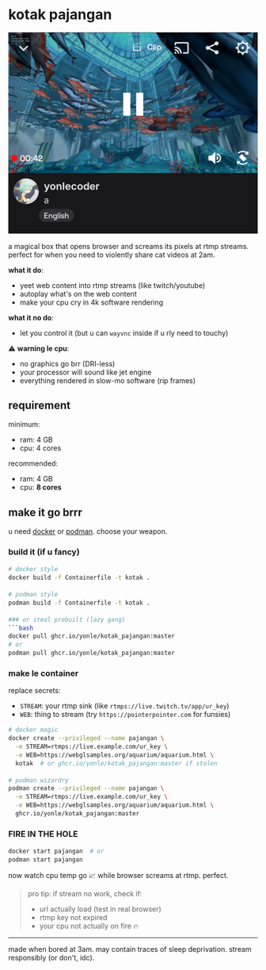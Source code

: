 # kotak pajangan

![behold le screenshot](./screenshot.png)

a magical box that opens browser and screams its pixels at rtmp streams. perfect for when you need to violently share cat videos at 2am.

**what it do**:
- yeet web content into rtmp streams (like twitch/youtube)
- autoplay what's on the web content
- make your cpu cry in 4k software rendering

**what it no do**:
- let you control it (but u can `wayvnc` inside if u rly need to touchy)

⚠️ **warning le cpu**:
- no graphics go brr (DRI-less)
- your processor will sound like jet engine
- everything rendered in slow-mo software (rip frames)

## requirement
minimum:
- ram: 4 GB
- cpu: 4 cores

recommended:
- ram: 4 GB
- cpu: **8 cores**

## make it go brrr

u need [docker](https://docker.com) or [podman](https://podman.io). choose your weapon.

### build it (if u fancy)
```bash
# docker style
docker build -f Containerfile -t kotak .

# podman style
podman build -f Containerfile -t kotak .

### or steal prebuilt (lazy gang)
```bash
docker pull ghcr.io/yonle/kotak_pajangan:master
# or
podman pull ghcr.io/yonle/kotak_pajangan:master
```

### make le container
replace secrets:
- `STREAM`: your rtmp sink (like `rtmps://live.twitch.tv/app/ur_key`)
- `WEB`: thing to stream (try `https://pointerpointer.com` for funsies)

```bash
# docker magic
docker create --privileged --name pajangan \
  -e STREAM=rtmps://live.example.com/ur_key \
  -e WEB=https://webglsamples.org/aquarium/aquarium.html \
  kotak  # or ghcr.io/yonle/kotak_pajangan:master if stolen

# podman wizardry
podman create --privileged --name pajangan \
  -e STREAM=rtmps://live.example.com/ur_key \
  -e WEB=https://webglsamples.org/aquarium/aquarium.html \
  ghcr.io/yonle/kotak_pajangan:master
```

### FIRE IN THE HOLE
```bash
docker start pajangan  # or
podman start pajangan
```

now watch cpu temp go 📈 while browser screams at rtmp. perfect.

> pro tip: if stream no work, check if:
> - url actually load (test in real browser)
> - rtmp key not expired
> - your cpu not actually on fire 🔥

---

made when bored at 3am. may contain traces of sleep deprivation.
stream responsibly (or don't, idc).
